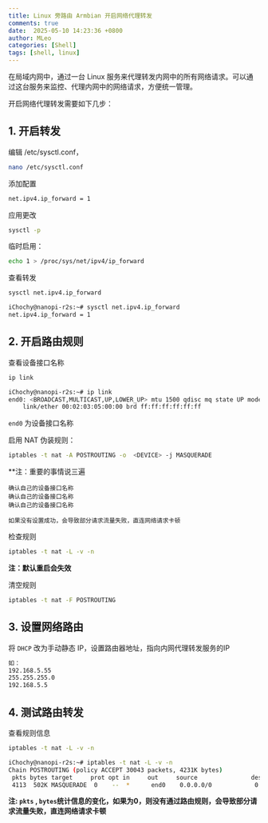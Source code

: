 ```yaml
---
title: Linux 旁路由 Armbian 开启网络代理转发
comments: true
date:  2025-05-10 14:23:36 +0800
author: MLeo
categories: [Shell] 
tags: [shell, linux]
---
```

在局域内网中，通过一台 Linux 服务来代理转发内网中的所有网络请求。可以通过这台服务来监控、代理内网中的网络请求，方便统一管理。

开启网络代理转发需要如下几步：

## 1. 开启转发
编辑 /etc/sysctl.conf，
```bash
nano /etc/sysctl.conf
```
添加配置
```bash
net.ipv4.ip_forward = 1
```
应用更改
```bash 
sysctl -p 
```
临时启用：
```bash
echo 1 > /proc/sys/net/ipv4/ip_forward
```
查看转发
```bash
sysctl net.ipv4.ip_forward
```
```bash
iChochy@nanopi-r2s:~# sysctl net.ipv4.ip_forward
net.ipv4.ip_forward = 1
```

## 2. 开启路由规则
查看设备接口名称
```bash
ip link
```
```bash
iChochy@nanopi-r2s:~# ip link
end0: <BROADCAST,MULTICAST,UP,LOWER_UP> mtu 1500 qdisc mq state UP mode DEFAULT group default qlen 1000
    link/ether 00:02:03:05:00:00 brd ff:ff:ff:ff:ff:ff

```
`end0` 为设备接口名称

启用 NAT 伪装规则：
```bash
iptables -t nat -A POSTROUTING -o  <DEVICE> -j MASQUERADE
```
**注：重要的事情说三遍
```
确认自己的设备接口名称
确认自己的设备接口名称
确认自己的设备接口名称

如果没有设置成功，会导致部分请求流量失败，直连网络请求卡顿
```

检查规则
```bash
iptables -t nat -L -v -n
```
**注：默认重启会失效**

清空规则
```bash
iptables -t nat -F POSTROUTING
```

## 3. 设置网络路由
将 `DHCP` 改为手动静态 IP，设置路由器地址，指向内网代理转发服务的IP
```bash
如：
192.168.5.55
255.255.255.0
192.168.5.5
```
## 4. 测试路由转发
查看规则信息
```bash
iptables -t nat -L -v -n
```

```bash
iChochy@nanopi-r2s:~# iptables -t nat -L -v -n
Chain POSTROUTING (policy ACCEPT 30043 packets, 4231K bytes)
 pkts bytes target     prot opt in     out     source               destination         
 4113  502K MASQUERADE  0    --  *      end0    0.0.0.0/0            0.0.0.0/0           
```

**注: `pkts` , `bytes`统计信息的变化，如果为0，则没有通过路由规则，会导致部分请求流量失败，直连网络请求卡顿** 

